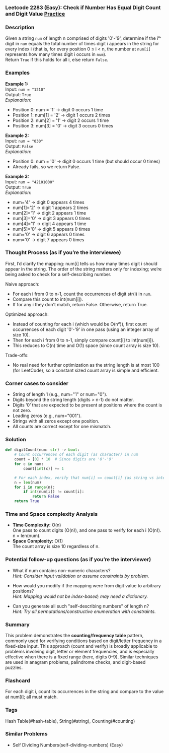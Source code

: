 ### Leetcode 2283 (Easy): Check if Number Has Equal Digit Count and Digit Value [Practice](https://leetcode.com/problems/check-if-number-has-equal-digit-count-and-digit-value)

### Description  
Given a string `num` of length n comprised of digits '0'-'9', determine if the iᵗʰ digit in `num` equals the total number of times digit i appears in the string for every index i (that is, for every position 0 ≤ i < n, the number at `num[i]` represents how many times digit i occurs in `num`).  
Return `True` if this holds for all i, else return `False`.

### Examples  

**Example 1:**  
Input: `num = "1210"`  
Output: `True`  
*Explanation:*
- Position 0: num = '1' → digit 0 occurs 1 time
- Position 1: num[1] = '2' → digit 1 occurs 2 times
- Position 2: num[2] = '1' → digit 2 occurs 1 time
- Position 3: num[3] = '0' → digit 3 occurs 0 times

**Example 2:**  
Input: `num = "030"`  
Output: `False`  
*Explanation:*
- Position 0: num = '0' → digit 0 occurs 1 time (but should occur 0 times)
- Already fails, so we return False.

**Example 3:**  
Input: `num = "42101000"`  
Output: `True`  
*Explanation:*
- num='4' → digit 0 appears 4 times
- num[1]='2' → digit 1 appears 2 times
- num[2]='1' → digit 2 appears 1 time
- num[3]='0' → digit 3 appears 0 times
- num[4]='1' → digit 4 appears 1 time
- num[5]='0' → digit 5 appears 0 times
- num='0' → digit 6 appears 0 times
- num='0' → digit 7 appears 0 times

### Thought Process (as if you’re the interviewee)  
First, I’d clarify the mapping: num[i] tells us how many times digit i should appear in the string. The order of the string matters only for indexing; we’re being asked to check for a self-describing number.

Naive approach:  
- For each i from 0 to n-1, count the occurrences of digit str(i) in `num`.  
- Compare this count to int(num[i]).  
- If for any i they don't match, return False. Otherwise, return True.

Optimized approach:  
- Instead of counting for each i (which would be O(n²)), first count occurrences of each digit '0'-'9' in one pass (using an integer array of size 10).
- Then for each i from 0 to n-1, simply compare count[i] to int(num[i]).
- This reduces to O(n) time and O(1) space (since count array is size 10).

Trade-offs:  
- No real need for further optimization as the string length is at most 100 (for LeetCode), so a constant sized count array is simple and efficient.

### Corner cases to consider  
- String of length 1 (e.g., num="1" or num="0").
- Digits beyond the string length (digits > n-1) do not matter.
- Digits ‘0’ that are expected to be present at positions where the count is not zero.
- Leading zeros (e.g., num="001").
- Strings with all zeros except one position.
- All counts are correct except for one mismatch.

### Solution

```python
def digitCount(num: str) -> bool:
    # Count occurrences of each digit (as character) in num
    count = [0] * 10  # Since digits are '0'-'9'
    for c in num:
        count[int(c)] += 1

    # For each index, verify that num[i] == count[i] (as string vs integer)
    n = len(num)
    for i in range(n):
        if int(num[i]) != count[i]:
            return False
    return True
```

### Time and Space complexity Analysis  

- **Time Complexity:** O(n)<br>
  One pass to count digits (O(n)), and one pass to verify for each i (O(n)). n = len(num).
- **Space Complexity:** O(1)<br>
  The count array is size 10 regardless of n.

### Potential follow-up questions (as if you’re the interviewer)  

- What if num contains non-numeric characters?  
  *Hint: Consider input validation or assume constraints by problem.*

- How would you modify if the mapping were from digit value to arbitrary positions?  
  *Hint: Mapping would not be index-based; may need a dictionary.*

- Can you generate all such "self-describing numbers" of length n?  
  *Hint: Try all permutations/constructive enumeration with constraints.*

### Summary
This problem demonstrates the **counting/frequency table** pattern, commonly used for verifying conditions based on digit/letter frequency in a fixed-size input. This approach (count and verify) is broadly applicable to problems involving digit, letter or element frequencies, and is especially effective when there is a fixed range (here, digits 0–9). Similar techniques are used in anagram problems, palindrome checks, and digit-based puzzles.


### Flashcard
For each digit i, count its occurrences in the string and compare to the value at num[i]; all must match.

### Tags
Hash Table(#hash-table), String(#string), Counting(#counting)

### Similar Problems
- Self Dividing Numbers(self-dividing-numbers) (Easy)